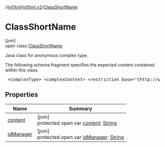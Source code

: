 //[iofXml](../../../index.md)/[iofXml.v2](../index.md)/[ClassShortName](index.md)

# ClassShortName

[jvm]\
open class [ClassShortName](index.md)

<p>Java class for anonymous complex type. <p>The following schema fragment specifies the expected content contained within this class. <pre> &lt;complexType&gt; &lt;complexContent&gt; &lt;restriction base="{http://www.w3.org/2001/XMLSchema}anyType"&gt; &lt;attribute name="idManager" type="{http://www.w3.org/2001/XMLSchema}anySimpleType" /&gt; &lt;/restriction&gt; &lt;/complexContent&gt; &lt;/complexType&gt; </pre>

## Properties

| Name | Summary |
|---|---|
| [content](content.md) | [jvm]<br>protected open var [content](content.md): [String](https://docs.oracle.com/javase/8/docs/api/java/lang/String.html) |
| [idManager](id-manager.md) | [jvm]<br>protected open var [idManager](id-manager.md): [String](https://docs.oracle.com/javase/8/docs/api/java/lang/String.html) |
